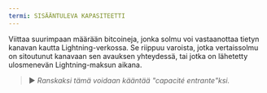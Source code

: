 ```yaml
---
termi: SISÄÄNTULEVA KAPASITEETTI
---
```


Viittaa suurimpaan määrään bitcoineja, jonka solmu voi vastaanottaa tietyn kanavan kautta Lightning-verkossa. Se riippuu varoista, jotka vertaissolmu on sitoutunut kanavaan sen avauksen yhteydessä, tai jotka on lähetetty ulosmenevän Lightning-maksun aikana.

> ► *Ranskaksi tämä voidaan kääntää "capacité entrante"ksi.*